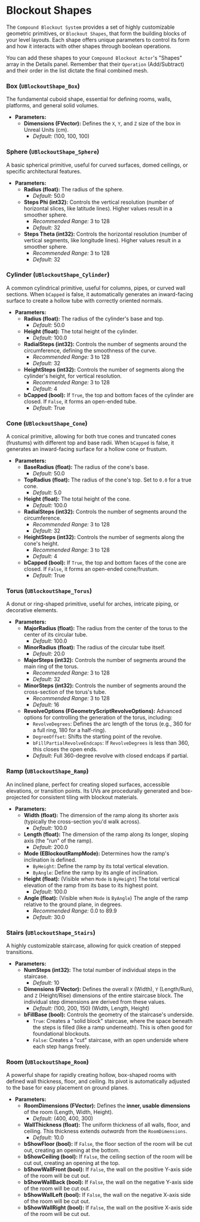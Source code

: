# Blockout Shapes

The `Compound Blockout System` provides a set of highly customizable geometric primitives, or `Blockout Shapes`, that form the building blocks of your level layouts. Each shape offers unique parameters to control its form and how it interacts with other shapes through boolean operations.

You can add these shapes to your `Compound Blockout Actor`'s "Shapes" array in the Details panel. Remember that their `Operation` (Add/Subtract) and their order in the list dictate the final combined mesh.

### Box (`UBlockoutShape_Box`)

The fundamental cuboid shape, essential for defining rooms, walls, platforms, and general solid volumes.

* **Parameters:**
  * **Dimensions (FVector):** Defines the `X`, `Y`, and `Z` size of the box in Unreal Units (cm).
    * _Default:_ (100, 100, 100)

### Sphere (`UBlockoutShape_Sphere`)

A basic spherical primitive, useful for curved surfaces, domed ceilings, or specific architectural features.

* **Parameters:**
  * **Radius (float):** The radius of the sphere.
    * _Default:_ 50.0
  * **Steps Phi (int32):** Controls the vertical resolution (number of horizontal slices, like latitude lines). Higher values result in a smoother sphere.
    * _Recommended Range:_ 3 to 128
    * _Default:_ 32
  * **Steps Theta (int32):** Controls the horizontal resolution (number of vertical segments, like longitude lines). Higher values result in a smoother sphere.
    * _Recommended Range:_ 3 to 128
    * _Default:_ 32

### Cylinder (`UBlockoutShape_Cylinder`)

A common cylindrical primitive, useful for columns, pipes, or curved wall sections. When `bCapped` is false, it automatically generates an inward-facing surface to create a hollow tube with correctly oriented normals.

* **Parameters:**
  * **Radius (float):** The radius of the cylinder's base and top.
    * _Default:_ 50.0
  * **Height (float):** The total height of the cylinder.
    * _Default:_ 100.0
  * **RadialSteps (int32):** Controls the number of segments around the circumference, defining the smoothness of the curve.
    * _Recommended Range:_ 3 to 128
    * _Default:_ 32
  * **HeightSteps (int32):** Controls the number of segments along the cylinder's height, for vertical resolution.
    * _Recommended Range:_ 3 to 128
    * _Default:_ 4
  * **bCapped (bool):** If `True`, the top and bottom faces of the cylinder are closed. If `False`, it forms an open-ended tube.
    * _Default:_ True

### Cone (`UBlockoutShape_Cone`)

A conical primitive, allowing for both true cones and truncated cones (frustums) with different top and base radii. When `bCapped` is false, it generates an inward-facing surface for a hollow cone or frustum.

* **Parameters:**
  * **BaseRadius (float):** The radius of the cone's base.
    * _Default:_ 50.0
  * **TopRadius (float):** The radius of the cone's top. Set to `0.0` for a true cone.
    * _Default:_ 5.0
  * **Height (float):** The total height of the cone.
    * _Default:_ 100.0
  * **RadialSteps (int32):** Controls the number of segments around the circumference.
    * _Recommended Range:_ 3 to 128
    * _Default:_ 32
  * **HeightSteps (int32):** Controls the number of segments along the cone's height.
    * _Recommended Range:_ 3 to 128
    * _Default:_ 4
  * **bCapped (bool):** If `True`, the top and bottom faces of the cone are closed. If `False`, it forms an open-ended cone/frustum.
    * _Default:_ True

### Torus (`UBlockoutShape_Torus`)

A donut or ring-shaped primitive, useful for arches, intricate piping, or decorative elements.

* **Parameters:**
  * **MajorRadius (float):** The radius from the center of the torus to the center of its circular tube.
    * _Default:_ 100.0
  * **MinorRadius (float):** The radius of the circular tube itself.
    * _Default:_ 20.0
  * **MajorSteps (int32):** Controls the number of segments around the main ring of the torus.
    * _Recommended Range:_ 3 to 128
    * _Default:_ 32
  * **MinorSteps (int32):** Controls the number of segments around the cross-section of the torus's tube.
    * _Recommended Range:_ 3 to 128
    * _Default:_ 16
  * **RevolveOptions (FGeometryScriptRevolveOptions):** Advanced options for controlling the generation of the torus, including:
    * `RevolveDegrees`: Defines the arc length of the torus (e.g., 360 for a full ring, 180 for a half-ring).
    * `DegreeOffset`: Shifts the starting point of the revolve.
    * `bFillPartialRevolveEndcaps`: If `RevolveDegrees` is less than 360, this closes the open ends.
    * _Default:_ Full 360-degree revolve with closed endcaps if partial.

### Ramp (`UBlockoutShape_Ramp`)

An inclined plane, perfect for creating sloped surfaces, accessible elevations, or transition points. Its UVs are procedurally generated and box-projected for consistent tiling with blockout materials.

* **Parameters:**
  * **Width (float):** The dimension of the ramp along its shorter axis (typically the cross-section you'd walk across).
    * _Default:_ 100.0
  * **Length (float):** The dimension of the ramp along its longer, sloping axis (the "run" of the ramp).
    * _Default:_ 200.0
  * **Mode (EBlockoutRampMode):** Determines how the ramp's inclination is defined.
    * `ByHeight`: Define the ramp by its total vertical elevation.
    * `ByAngle`: Define the ramp by its angle of inclination.
  * **Height (float):** (Visible when `Mode` is `ByHeight`) The total vertical elevation of the ramp from its base to its highest point.
    * _Default:_ 100.0
  * **Angle (float):** (Visible when `Mode` is `ByAngle`) The angle of the ramp relative to the ground plane, in degrees.
    * _Recommended Range:_ 0.0 to 89.9
    * _Default:_ 30.0

### Stairs (`UBlockoutShape_Stairs`)

A highly customizable staircase, allowing for quick creation of stepped transitions.

* **Parameters:**
  * **NumSteps (int32):** The total number of individual steps in the staircase.
    * _Default:_ 10
  * **Dimensions (FVector):** Defines the overall `X` (Width), `Y` (Length/Run), and `Z` (Height/Rise) dimensions of the entire staircase block. The individual step dimensions are derived from these values.
    * _Default:_ (100, 200, 150) (Width, Length, Height)
  * **bFillBase (bool):** Controls the geometry of the staircase's underside.
    * `True`: Creates a "solid block" staircase, where the space beneath the steps is filled (like a ramp underneath). This is often good for foundational blockouts.
    * `False`: Creates a "cut" staircase, with an open underside where each step hangs freely.

### Room (`UBlockoutShape_Room`)

A powerful shape for rapidly creating hollow, box-shaped rooms with defined wall thickness, floor, and ceiling. Its pivot is automatically adjusted to the base for easy placement on ground planes.

* **Parameters:**
  * **RoomDimensions (FVector):** Defines the **inner, usable dimensions** of the room (Length, Width, Height).
    * _Default:_ (400, 400, 300)
  * **WallThickness (float):** The uniform thickness of all walls, floor, and ceiling. This thickness extends _outwards_ from the `RoomDimensions`.
    * _Default:_ 10.0
  * **bShowFloor (bool):** If `False`, the floor section of the room will be cut out, creating an opening at the bottom.
  * **bShowCeiling (bool):** If `False`, the ceiling section of the room will be cut out, creating an opening at the top.
  * **bShowWallFront (bool):** If `False`, the wall on the positive Y-axis side of the room will be cut out.
  * **bShowWallBack (bool):** If `False`, the wall on the negative Y-axis side of the room will be cut out.
  * **bShowWallLeft (bool):** If `False`, the wall on the negative X-axis side of the room will be cut out.
  * **bShowWallRight (bool):** If `False`, the wall on the positive X-axis side of the room will be cut out.
